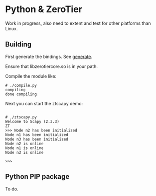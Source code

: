 # Python & ZeroTier

Work in progress, also need to extent and test for other platforms than Linux.

## Building

First generate the bindings. See [generate](../generate).

Ensure that libzerotiercore.so is in your path.

Compile the module like:

```
# ./compile.py
compiling
done compiling
```

Next you can start the ztscapy demo:

```

# ./ztscapy.py
Welcome to Scapy (2.3.3)
ZT
>>> Node n2 has been initialized
Node n1 has been initialized
Node n3 has been initialized
Node n2 is online
Node n1 is online
Node n3 is online

>>>
```

## Python PIP package

To do.
